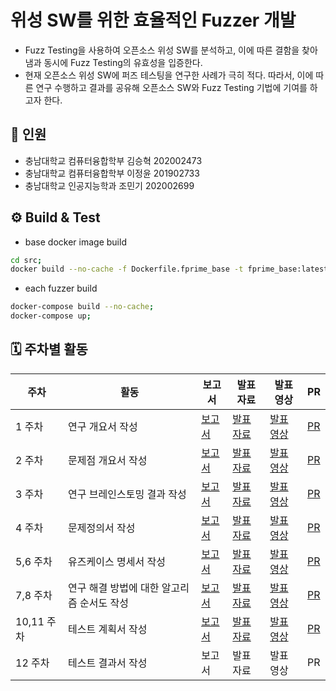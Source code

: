 # 위성 SW를 위한 효율적인 Fuzzer 개발
* Fuzz Testing을 사용하여 오픈소스 위성 SW를 분석하고, 이에 따른 결함을 찾아냄과 동시에 Fuzz Testing의 유효성을 입증한다.
* 현재 오픈소스 위성 SW에 퍼즈 테스팅을 연구한 사례가 극히 적다. 따라서, 이에 따른 연구 수행하고 결과를 공유해 오픈소스 SW와 Fuzz Testing 기법에 기여를 하고자 한다.

## 🎒 인원


* 충남대학교 컴퓨터융합학부 김승혁 202002473
* 충남대학교 컴퓨터융합학부 이정윤 201902733
* 충남대학교 인공지능학과 조민기 202002699

## ⚙️ Build & Test
* base docker image build
``` sh
cd src; 
docker build --no-cache -f Dockerfile.fprime_base -t fprime_base:latest . ;
```
* each fuzzer build
``` sh
docker-compose build --no-cache;
docker-compose up;
```


## 🗓️ 주차별 활동
| 주차 | 활동 | 보고서 | 발표자료 | 발표영상 | PR |
|------|------|--------|----------|----------|-----|
| 1 주차 | 연구 개요서 작성 | [보고서](https://github.com/seunghyeoks/Efficient-Fuzzer/blob/main/docs/5조-1주차-Fuzz%20Testing을%20통한%20위성%20SW%20분석-연구개요서.pdf) | [발표자료](https://github.com/seunghyeoks/Efficient-Fuzzer/blob/main/media/5조-1주차-Fuzz%20Testing을%20통한%20위성%20SW%20분석-발표자료.pdf) | [발표영상](https://youtu.be/8AOY4mfqGhA) | [PR](https://github.com/seunghyeoks/Efficient-Fuzzer/pull/1) |
| 2 주차 | 문제점 개요서 작성 | [보고서](https://github.com/seunghyeoks/Efficient-Fuzzer/blob/main/docs/5조-2주차-Fuzz%20Testing을%20통한%20위성%20SW%20분석-문제점%20개요서.pdf) | [발표자료](https://github.com/seunghyeoks/Efficient-Fuzzer/blob/main/media/5조-2주차-Fuzz%20Testing을%20통한%20위성%20SW%20분석-발표자료.pdf) | [발표영상](https://youtu.be/48Y7XdCCqto) | [PR](https://github.com/seunghyeoks/Efficient-Fuzzer/pull/2) |
| 3 주차 | 연구 브레인스토밍 결과 작성 | [보고서](https://github.com/seunghyeoks/Efficient-Fuzzer/blob/main/docs/5조-3주차-Fuzz%20Testing을%20통한%20위성%20SW%20분석-브레인스토밍%20결과.pdf) | [발표자료](https://github.com/seunghyeoks/Efficient-Fuzzer/blob/main/media/5조-3주차-Fuzz%20Testing을%20통한%20위성%20SW%20분석-발표자료.pdf) | [발표영상](https://youtu.be/M2D78jdR3I0) | [PR](https://github.com/seunghyeoks/Efficient-Fuzzer/pull/3) |
| 4 주차 | 문제정의서 작성 | [보고서](https://github.com/seunghyeoks/Efficient-Fuzzer/blob/main/docs/5조-4주차-Fuzz%20Testing을%20통한%20위성%20SW%20분석-문제정의서.pdf) | [발표자료](https://github.com/seunghyeoks/Efficient-Fuzzer/blob/main/media/5조-4주차-Fuzz%20Testing을%20통한%20위성%20SW%20분석-발표자료.pdf) | [발표영상](https://youtu.be/tDMezTqOgdg) | [PR](https://github.com/seunghyeoks/Efficient-Fuzzer/pull/4) |
| 5,6 주차 | 유즈케이스 명세서 작성 | [보고서](https://github.com/seunghyeoks/Efficient-Fuzzer/blob/main/docs/5조-6주차-Fuzz%20Testing을%20통한%20위성%20SW%20분석-유스케이스명세서.pdf) | [발표자료](https://github.com/seunghyeoks/Efficient-Fuzzer/blob/main/media/5조-6주차-Fuzz%20Testing을%20통한%20위성%20SW%20분석-발표자료.pdf) | [발표영상](https://youtu.be/UdHKk87OPSc) | [PR](https://github.com/seunghyeoks/Efficient-Fuzzer/pull/5) |
| 7,8 주차 | 연구 해결 방법에 대한 알고리즘 순서도 작성 | [보고서](https://github.com/seunghyeoks/Efficient-Fuzzer/blob/main/docs/5조-8주차-Fuzz%20Testing을%20통한%20위성%20SW%20분석-시퀀스다이어그램.pdf) | [발표자료](https://github.com/seunghyeoks/Efficient-Fuzzer/blob/main/media/5조-8주차-Fuzz%20Testing을%20통한%20위성%20SW%20분석-발표자료.pdf) | [발표영상](https://www.youtube.com/watch?v=VpL7oVOTBas) | [PR](https://github.com/seunghyeoks/Efficient-Fuzzer/pull/6) |
| 10,11 주차 | 테스트 계획서 작성 | [보고서](https://github.com/seunghyeoks/Efficient-Fuzzer/blob/main/docs/5조-11주차-Fuzz%20Testing을%20통한%20위성%20SW%20분석-테스트설계서.pdf) | [발표자료](https://github.com/seunghyeoks/Efficient-Fuzzer/blob/main/media/5조-11주차-Fuzz%20Testing을%20통한%20위성%20SW%20분석-발표자료.pdf) | [발표영상](https://youtu.be/wfpOvugd818?si=TNgKKRU1L32mrAOw) | [PR](https://github.com/seunghyeoks/Efficient-Fuzzer/pull/7) |
| 12 주차 | 테스트 결과서 작성 | 보고서 | 발표자료 | 발표영상 | PR |